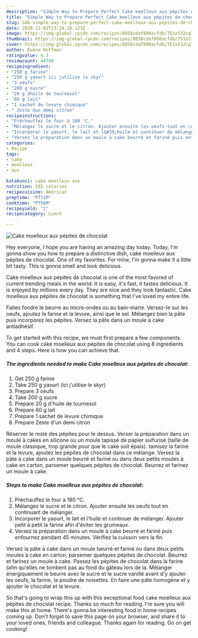 ```yaml
---
description: "Simple Way to Prepare Perfect Cake moelleux aux pépites de chocolat"
title: "Simple Way to Prepare Perfect Cake moelleux aux pépites de chocolat"
slug: 346-simple-way-to-prepare-perfect-cake-moelleux-aux-pepites-de-chocolat
date: 2020-11-02T23:34:20.123Z
image: https://img-global.cpcdn.com/recipes/8858cdaf890acfdb/751x532cq70/cake-moelleux-aux-pepites-de-chocolat-photo-principale-de-la-recette.jpg
thumbnail: https://img-global.cpcdn.com/recipes/8858cdaf890acfdb/751x532cq70/cake-moelleux-aux-pepites-de-chocolat-photo-principale-de-la-recette.jpg
cover: https://img-global.cpcdn.com/recipes/8858cdaf890acfdb/751x532cq70/cake-moelleux-aux-pepites-de-chocolat-photo-principale-de-la-recette.jpg
author: Duane Hoffman
ratingvalue: 4.3
reviewcount: 44749
recipeingredient:
- "250 g farine"
- "250 g yaourt ici jutilise le skyr"
- "3 oeufs"
- "200 g sucre"
- "20 g dhuile de tournesol"
- "60 g lait"
- "1 sachet de levure chimique"
- " Zeste dun demi citron"
recipeinstructions:
- "Préchauffez le four à 180 °C."
- "Mélangez le sucre et le citron. Ajouter ensuite les oeufs tout en continuant de mélanger."
- "Incorporer le yaourt, le lait et l&#39;huile et continuer de mélanger. Ajouter petit à petit la farine afin d&#39;éviter les grumeaux."
- "Versez la préparation dans un moule à cake beurré et fariné puis enfournez pendant 45 minutes. Vérifiez la cuisson vers la fin."
categories:
- Recipe
tags:
- cake
- moelleux
- aux

katakunci: cake moelleux aux 
nutrition: 202 calories
recipecuisine: American
preptime: "PT11M"
cooktime: "PT56M"
recipeyield: "2"
recipecategory: Lunch

---
```



![Cake moelleux aux pépites de chocolat](https://img-global.cpcdn.com/recipes/8858cdaf890acfdb/751x532cq70/cake-moelleux-aux-pepites-de-chocolat-photo-principale-de-la-recette.jpg)

Hey everyone, I hope you are having an amazing day today. Today, I'm gonna show you how to prepare a distinctive dish, cake moelleux aux pépites de chocolat. One of my favorites. For mine, I'm gonna make it a little bit tasty. This is gonna smell and look delicious.

Cake moelleux aux pépites de chocolat is one of the most favored of current trending meals in the world. It is easy, it's fast, it tastes delicious. It is enjoyed by millions every day. They are nice and they look fantastic. Cake moelleux aux pépites de chocolat is something that I've loved my entire life.

Faites fondre le beurre au micro-ondes ou au bain-marie. Versez-le sur les oeufs, ajoutez la farine et la levure, ainsi que le sel. Mélangez bien la pâte puis incorporez les pépites. Versez la pâte dans un moule à cake antiadhésif.


To get started with this recipe, we must first prepare a few components. You can cook cake moelleux aux pépites de chocolat using 8 ingredients and 4 steps. Here is how you can achieve that.

<!--inarticleads1-->

##### The ingredients needed to make Cake moelleux aux pépites de chocolat:

1. Get 250 g farine
1. Take 250 g yaourt (ici j&#39;utilise le skyr)
1. Prepare 3 oeufs
1. Take 200 g sucre
1. Prepare 20 g d&#39;huile de tournesol
1. Prepare 60 g lait
1. Prepare 1 sachet de levure chimique
1. Prepare  Zeste d&#39;un demi citron


Réserver le reste des pépites pour le dessus. Verser la préparation dans un moule à cakes en silicone ou un moule tapissé de papier sulfurisé (taille de moule classique, trop grande pour que le cake soit épais). tamisez la farine et la levure, ajoutez les pépites de chocolat dans ce mélange. Versez la pâte à cake dans un moule beurré et fariné ou dans deux petits moules à cake en carton, parsemer quelques pépites de chocolat. Beurrez et farinez un moule à cake. 

<!--inarticleads2-->

##### Steps to make Cake moelleux aux pépites de chocolat:

1. Préchauffez le four à 180 °C.
1. Mélangez le sucre et le citron. Ajouter ensuite les oeufs tout en continuant de mélanger.
1. Incorporer le yaourt, le lait et l&#39;huile et continuer de mélanger. Ajouter petit à petit la farine afin d&#39;éviter les grumeaux.
1. Versez la préparation dans un moule à cake beurré et fariné puis enfournez pendant 45 minutes. Vérifiez la cuisson vers la fin.


Versez la pâte à cake dans un moule beurré et fariné ou dans deux petits moules à cake en carton, parsemer quelques pépites de chocolat. Beurrez et farinez un moule à cake. Passez les pépites de chocolat dans la farine (afin qu&#39;elles ne tombent pas au fond du gâteau lors de la. Mélanger énergiquement le beurre avec le sucre et le sucre vanillé avant d&#39;y ajouter les oeufs, la farine, la poudre de noisettes. En faire une pâte homogène et y ajouter le chocolat et la levure. 

So that's going to wrap this up with this exceptional food cake moelleux aux pépites de chocolat recipe. Thanks so much for reading. I'm sure you will make this at home. There's gonna be interesting food in home recipes coming up. Don't forget to save this page on your browser, and share it to your loved ones, friends and colleague. Thanks again for reading. Go on get cooking!

